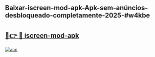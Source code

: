 ## Baixar-iscreen-mod-apk-Apk-sem-anúncios-desbloqueado-completamente-2025-#w4kbe

# <h2><a href="https://ainizakaria.my?title=iscreen-mod-apk&ref=20M">🔗👉 🔴 iscreen-mod-apk</a></h2>

[![acn](https://github.com/user-attachments/assets/0f9c940e-d8b0-45ae-aac7-cd30a18b3e1c)](https://ainizakaria.my?title=iscreen-mod-apk&ref=20M)

